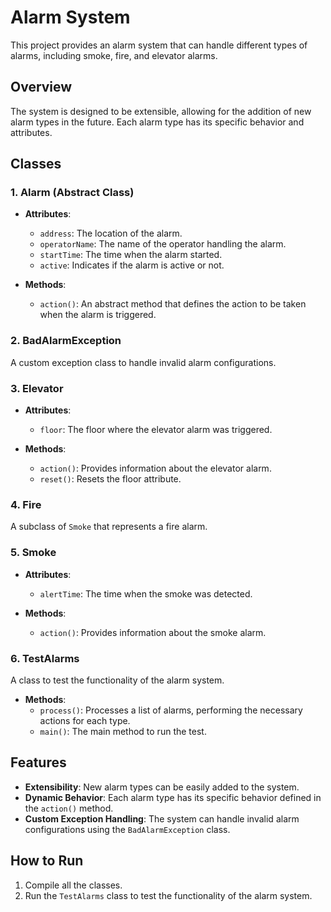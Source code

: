 # Alarm System

This project provides an alarm system that can handle different types of alarms, including smoke, fire, and elevator alarms.

## Overview

The system is designed to be extensible, allowing for the addition of new alarm types in the future. Each alarm type has its specific behavior and attributes.

## Classes

### 1. Alarm (Abstract Class)

- **Attributes**:

  - `address`: The location of the alarm.
  - `operatorName`: The name of the operator handling the alarm.
  - `startTime`: The time when the alarm started.
  - `active`: Indicates if the alarm is active or not.

- **Methods**:
  - `action()`: An abstract method that defines the action to be taken when the alarm is triggered.

### 2. BadAlarmException

A custom exception class to handle invalid alarm configurations.

### 3. Elevator

- **Attributes**:

  - `floor`: The floor where the elevator alarm was triggered.

- **Methods**:
  - `action()`: Provides information about the elevator alarm.
  - `reset()`: Resets the floor attribute.

### 4. Fire

A subclass of `Smoke` that represents a fire alarm.

### 5. Smoke

- **Attributes**:

  - `alertTime`: The time when the smoke was detected.

- **Methods**:
  - `action()`: Provides information about the smoke alarm.

### 6. TestAlarms

A class to test the functionality of the alarm system.

- **Methods**:
  - `process()`: Processes a list of alarms, performing the necessary actions for each type.
  - `main()`: The main method to run the test.

## Features

- **Extensibility**: New alarm types can be easily added to the system.
- **Dynamic Behavior**: Each alarm type has its specific behavior defined in the `action()` method.
- **Custom Exception Handling**: The system can handle invalid alarm configurations using the `BadAlarmException` class.

## How to Run

1. Compile all the classes.
2. Run the `TestAlarms` class to test the functionality of the alarm system.
